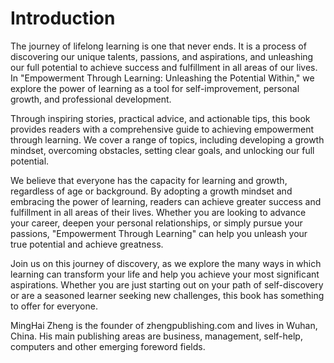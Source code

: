 # Introduction

The journey of lifelong learning is one that never ends. It is a process of discovering our unique talents, passions, and aspirations, and unleashing our full potential to achieve success and fulfillment in all areas of our lives. In "Empowerment Through Learning: Unleashing the Potential Within," we explore the power of learning as a tool for self-improvement, personal growth, and professional development.

Through inspiring stories, practical advice, and actionable tips, this book provides readers with a comprehensive guide to achieving empowerment through learning. We cover a range of topics, including developing a growth mindset, overcoming obstacles, setting clear goals, and unlocking our full potential.

We believe that everyone has the capacity for learning and growth, regardless of age or background. By adopting a growth mindset and embracing the power of learning, readers can achieve greater success and fulfillment in all areas of their lives. Whether you are looking to advance your career, deepen your personal relationships, or simply pursue your passions, "Empowerment Through Learning" can help you unleash your true potential and achieve greatness.

Join us on this journey of discovery, as we explore the many ways in which learning can transform your life and help you achieve your most significant aspirations. Whether you are just starting out on your path of self-discovery or are a seasoned learner seeking new challenges, this book has something to offer for everyone.

MingHai Zheng is the founder of zhengpublishing.com and lives in Wuhan, China. His main publishing areas are business, management, self-help, computers and other emerging foreword fields.
